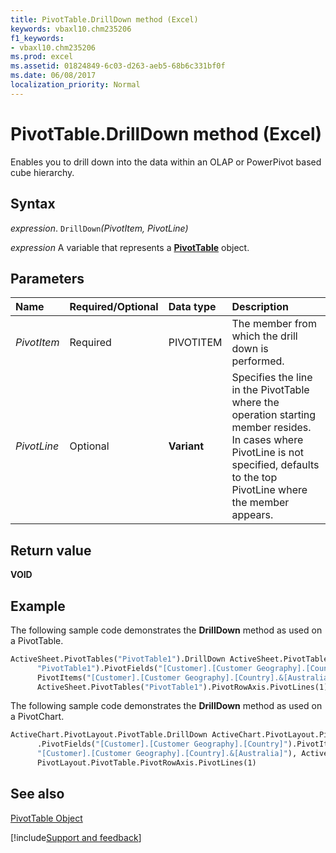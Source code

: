 ```yaml
---
title: PivotTable.DrillDown method (Excel)
keywords: vbaxl10.chm235206
f1_keywords:
- vbaxl10.chm235206
ms.prod: excel
ms.assetid: 01824849-6c03-d263-aeb5-68b6c331bf0f
ms.date: 06/08/2017
localization_priority: Normal
---
```



# PivotTable.DrillDown method (Excel)

Enables you to drill down into the data within an OLAP or PowerPivot based cube hierarchy.


## Syntax

_expression_. `DrillDown`_(PivotItem,_ _PivotLine)_

_expression_ A variable that represents a **[PivotTable](Excel.PivotTable.md)** object.


## Parameters



|Name|Required/Optional|Data type|Description|
|:-----|:-----|:-----|:-----|
| _PivotItem_|Required|PIVOTITEM|The member from which the drill down is performed.|
| _PivotLine_|Optional|**Variant**|Specifies the line in the PivotTable where the operation starting member resides. In cases where PivotLine is not specified, defaults to the top PivotLine where the member appears.|

## Return value

 **VOID**


## Example

The following sample code demonstrates the  **DrillDown** method as used on a PivotTable.


```vb
ActiveSheet.PivotTables("PivotTable1").DrillDown ActiveSheet.PivotTables( _
      "PivotTable1").PivotFields("[Customer].[Customer Geography].[Country]"). _
      PivotItems("[Customer].[Customer Geography].[Country].&[Australia]"), _
      ActiveSheet.PivotTables("PivotTable1").PivotRowAxis.PivotLines(1)
```

The following sample code demonstrates the  **DrillDown** method as used on a PivotChart.




```vb
ActiveChart.PivotLayout.PivotTable.DrillDown ActiveChart.PivotLayout.PivotTable _
      .PivotFields("[Customer].[Customer Geography].[Country]").PivotItems( _
      "[Customer].[Customer Geography].[Country].&[Australia]"), ActiveChart. _
      PivotLayout.PivotTable.PivotRowAxis.PivotLines(1)
```


## See also


[PivotTable Object](Excel.PivotTable.md)

[!include[Support and feedback](~/includes/feedback-boilerplate.md)]